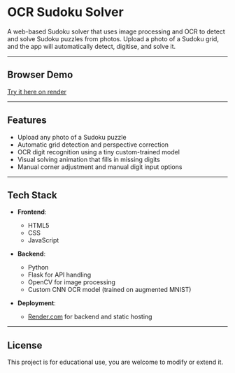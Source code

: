 # OCR Sudoku Solver

A web-based Sudoku solver that uses image processing and OCR to detect and solve Sudoku puzzles from photos. Upload a photo of a Sudoku grid, and the app will automatically detect, digitise, and solve it.

---

## Browser Demo

[Try it here on render ](https://sudoku-solver-web-gnjq.onrender.com/)  

---

## Features

- Upload any photo of a Sudoku puzzle
- Automatic grid detection and perspective correction
- OCR digit recognition using a tiny custom-trained model
- Visual solving animation that fills in missing digits
- Manual corner adjustment and manual digit input options
  
---

## Tech Stack

- **Frontend**:  
  - HTML5
  - CSS
  - JavaScript

- **Backend**:
  - Python  
  - Flask for API handling  
  - OpenCV for image processing  
  - Custom CNN OCR model (trained on augmented MNIST)

- **Deployment**:
  - [Render.com](https://render.com) for backend and static hosting

---

## License

This project is for educational use, you are welcome to modify or extend it.
